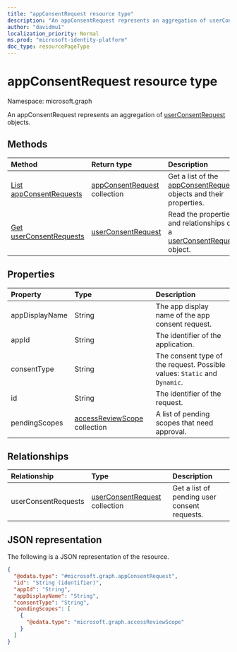 ```yaml
---
title: "appConsentRequest resource type"
description: "An appConsentRequest represents an aggregation of userConsentRequest objects."
author: "davidmu1"
localization_priority: Normal
ms.prod: "microsoft-identity-platform"
doc_type: resourcePageType
---
```


# appConsentRequest resource type

Namespace: microsoft.graph

An appConsentRequest represents an aggregation of [userConsentRequest](userConsentrequest.md) objects.

## Methods

| Method | Return type | Description |
|:---|:---|:---|
| [List appConsentRequests](../api/appconsentrequest-list.md) | [appConsentRequest](appconsentrequest.md) collection|Get a list of the [appConsentRequest](appconsentrequest.md) objects and their properties. |
| [Get userConsentRequests](../api/appconsentrequest-get-userconsentrequest.md) | [userConsentRequest](userconsentrequest.md)|Read the properties and relationships of a [userConsentRequest](userconsentrequest.md) object. |


## Properties

| Property | Type | Description |
|:---|:---|:---|
| appDisplayName | String | The app display name of the app consent request. |
| appId | String | The identifier of the application. |
| consentType | String | The consent type of the request. Possible values: `Static` and `Dynamic`. |
| id | String | The identifier of the request. |
| pendingScopes | [accessReviewScope](accessreviewscope.md) collection | A list of pending scopes that need approval. |

## Relationships

| Relationship | Type | Description |
|:---|:---|:---|
| userConsentRequests | [userConsentRequest](userconsentrequest.md) collection | Get a list of pending user consent requests. |

## JSON representation

The following is a JSON representation of the resource.
<!-- {
  "blockType": "resource",
  "keyProperty": "id",
  "@odata.type": "microsoft.graph.appConsentRequest",
  "baseType": "",
  "openType": false
}
-->
``` json
{
  "@odata.type": "#microsoft.graph.appConsentRequest",
  "id": "String (identifier)",
  "appId": "String",
  "appDisplayName": "String",
  "consentType": "String",
  "pendingScopes": [
    {
      "@odata.type": "microsoft.graph.accessReviewScope"
    }
  ]
}
```
